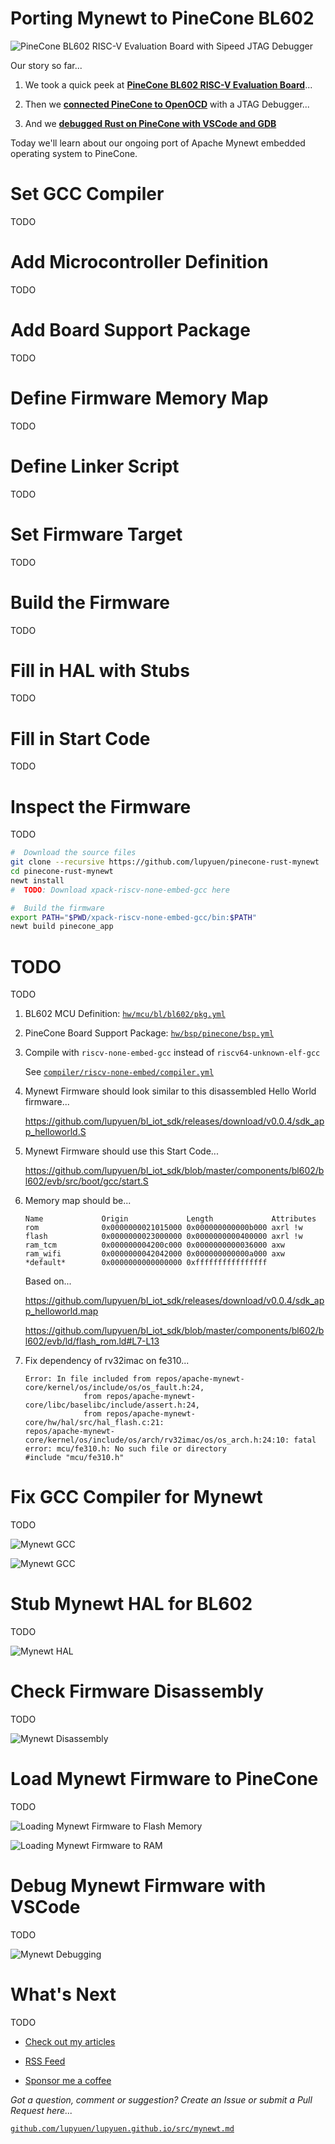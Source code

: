 # Porting Mynewt to PineCone BL602

![PineCone BL602 RISC-V Evaluation Board with Sipeed JTAG Debugger](https://lupyuen.github.io/images/mynewt-title.jpg)

Our story so far... 

1.  We took a quick peek at [__PineCone BL602 RISC-V Evaluation Board__](https://lupyuen.github.io/articles/pinecone)...

1.  Then we [__connected PineCone to OpenOCD__](https://lupyuen.github.io/articles/openocd) with a JTAG Debugger...

1.  And we [__debugged Rust on PineCone with VSCode and GDB__](https://lupyuen.github.io/articles/debug)

Today we'll learn about our ongoing port of Apache Mynewt embedded operating system to PineCone.

# Set GCC Compiler

TODO

# Add Microcontroller Definition

TODO

# Add Board Support Package

TODO

# Define Firmware Memory Map

TODO

# Define Linker Script

TODO

# Set Firmware Target

TODO

# Build the Firmware

TODO

# Fill in HAL with Stubs

TODO

# Fill in Start Code

TODO

# Inspect the Firmware

TODO

```bash
#  Download the source files
git clone --recursive https://github.com/lupyuen/pinecone-rust-mynewt
cd pinecone-rust-mynewt
newt install
#  TODO: Download xpack-riscv-none-embed-gcc here

#  Build the firmware
export PATH="$PWD/xpack-riscv-none-embed-gcc/bin:$PATH"
newt build pinecone_app
```

#  TODO

TODO

1.  BL602 MCU Definition: [`hw/mcu/bl/bl602/pkg.yml`](hw/mcu/bl/bl602/pkg.yml)

1.  PineCone Board Support Package: [`hw/bsp/pinecone/bsp.yml`](hw/bsp/pinecone/bsp.yml)

1.  Compile with `riscv-none-embed-gcc` instead of `riscv64-unknown-elf-gcc`

    See [`compiler/riscv-none-embed/compiler.yml`](compiler/riscv-none-embed/compiler.yml)

1.  Mynewt Firmware should look similar to this disassembled Hello World firmware...

    https://github.com/lupyuen/bl_iot_sdk/releases/download/v0.0.4/sdk_app_helloworld.S

1.  Mynewt Firmware should use this Start Code...

    https://github.com/lupyuen/bl_iot_sdk/blob/master/components/bl602/bl602/evb/src/boot/gcc/start.S

1.  Memory map should be...

    ```
    Name             Origin             Length             Attributes
    rom              0x0000000021015000 0x000000000000b000 axrl !w
    flash            0x0000000023000000 0x0000000000400000 axrl !w
    ram_tcm          0x000000004200c000 0x0000000000036000 axw
    ram_wifi         0x0000000042042000 0x000000000000a000 axw
    *default*        0x0000000000000000 0xffffffffffffffff
    ```

    Based on...
    
    https://github.com/lupyuen/bl_iot_sdk/releases/download/v0.0.4/sdk_app_helloworld.map

    https://github.com/lupyuen/bl_iot_sdk/blob/master/components/bl602/bl602/evb/ld/flash_rom.ld#L7-L13

1.  Fix dependency of rv32imac on fe310...

    ```
    Error: In file included from repos/apache-mynewt-core/kernel/os/include/os/os_fault.h:24,
                 from repos/apache-mynewt-core/libc/baselibc/include/assert.h:24,
                 from repos/apache-mynewt-core/hw/hal/src/hal_flash.c:21:
    repos/apache-mynewt-core/kernel/os/include/os/arch/rv32imac/os/os_arch.h:24:10: fatal error: mcu/fe310.h: No such file or directory
    #include "mcu/fe310.h"
    ```

# Fix GCC Compiler for Mynewt

TODO

![Mynewt GCC](https://lupyuen.github.io/images/mynewt-gcc.png)

![Mynewt GCC](https://lupyuen.github.io/images/mynewt-gcc2.png)

# Stub Mynewt HAL for BL602

TODO

![Mynewt HAL](https://lupyuen.github.io/images/mynewt-hal.png)

# Check Firmware Disassembly

TODO

![Mynewt Disassembly](https://lupyuen.github.io/images/mynewt-disassembly.png)

# Load Mynewt Firmware to PineCone

TODO

![Loading Mynewt Firmware to Flash Memory](https://lupyuen.github.io/images/mynewt-flash.png)

![Loading Mynewt Firmware to RAM](https://lupyuen.github.io/images/mynewt-ram.png)

# Debug Mynewt Firmware with VSCode

TODO

![Mynewt Debugging](https://lupyuen.github.io/images/mynewt-debug.png)

# What's Next

TODO

-   [Check out my articles](https://lupyuen.github.io)

-   [RSS Feed](https://lupyuen.github.io/rss.xml)

-   [Sponsor me a coffee](https://github.com/sponsors/lupyuen)

_Got a question, comment or suggestion? Create an Issue or submit a Pull Request here..._

[`github.com/lupyuen/lupyuen.github.io/src/mynewt.md`](https://github.com/lupyuen/lupyuen.github.io/blob/master/src/mynewt.md)
